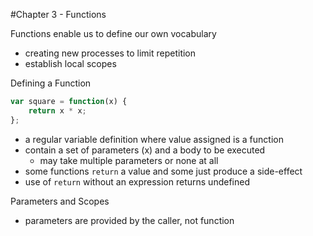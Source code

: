 #Chapter 3 - Functions

Functions enable us to define our own vocabulary
- creating new processes to limit repetition
- establish local scopes

Defining a Function
```javascript
var square = function(x) {
    return x * x;
};
```
- a regular variable definition where value assigned is a function
- contain a set of parameters (x) and a body to be executed
    - may take multiple parameters or none at all
- some functions ```return``` a value and some just produce a side-effect
- use of ```return``` without an expression returns undefined

Parameters and Scopes
- parameters are provided by the caller, not function
